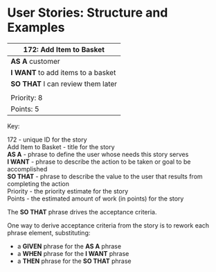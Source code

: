 User Stories: Structure and Examples
====================================

| 172: Add Item to Basket             |
|-------------------------------------|
| **AS A** customer                   |
| **I WANT** to add items to a basket |
| **SO THAT** I can review them later |
|                                     |
| Priority: 8                         |
| Points: 5                           |


Key:

172                - unique ID for the story  
Add Item to Basket - title for the story  
**AS A**           - phrase to define the user whose needs this story serves  
**I WANT**         - phrase to describe the action to be taken or goal to be accomplished  
**SO THAT**        - phrase to describe the value to the user that results from completing the action  
Priority           - the priority estimate for the story  
Points             - the estimated amount of work (in points) for the story  

The **SO THAT** phrase drives the acceptance criteria.

One way to derive acceptance criteria from the story is to rework each phrase element, substituting:

- a **GIVEN** phrase for the **AS A** phrase
- a **WHEN** phrase for the **I WANT** phrase
- a **THEN** phrase for the **SO THAT** phrase
